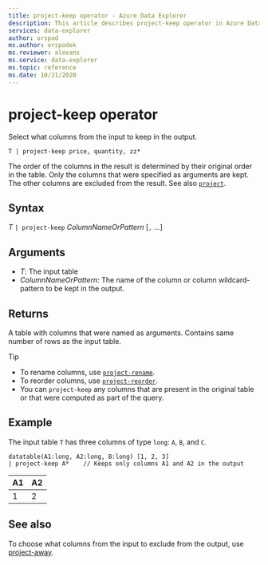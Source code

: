 ```yaml
---
title: project-keep operator - Azure Data Explorer
description: This article describes project-keep operator in Azure Data Explorer.
services: data-explorer
author: orspod
ms.author: orspodek
ms.reviewer: alexans
ms.service: data-explorer
ms.topic: reference
ms.date: 10/21/2020
---
```

# project-keep operator

Select what columns from the input to keep in the output.

```kusto
T | project-keep price, quantity, zz*
```

The order of the columns in the result is determined by their original order in the table. Only the columns that were specified as arguments are kept. The other columns are excluded from the result. See also [`project`](projectoperator.md).

## Syntax

*T* `| project-keep` *ColumnNameOrPattern* [`,` ...]

## Arguments

* *T*: The input table
* *ColumnNameOrPattern:* The name of the column or column wildcard-pattern to be kept in the output.

## Returns

A table with columns that were named as arguments. Contains same number of rows as the input table.

> [!TIP]
>* To rename columns, use [`project-rename`](projectrenameoperator.md).
>* To reorder columns, use [`project-reorder`](projectreorderoperator.md).
>* You can `project-keep` any columns that are present in the original table or that were computed as part of the query.

## Example

The input table `T` has three columns of type `long`: `A`, `B`, and `C`.

<!-- csl: https://help.kusto.windows.net/Samples -->
```kusto
datatable(A1:long, A2:long, B:long) [1, 2, 3]
| project-keep A*    // Keeps only columns A1 and A2 in the output
```

|A1|A2|
|---|---|
|1|2|

## See also

To choose what columns from the input to exclude from the output, use [project-away](projectawayoperator.md).
